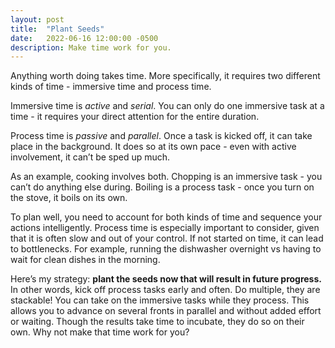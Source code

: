 ```yaml
---
layout: post
title:  "Plant Seeds"
date:   2022-06-16 12:00:00 -0500
description: Make time work for you.
---
```

Anything worth doing takes time. More specifically, it requires two different kinds of time - immersive time and process time.

Immersive time is *active* and *serial*. You can only do one immersive task at a time - it requires your direct attention for the entire duration.

Process time is *passive* and *parallel*. Once a task is kicked off, it can take place in the background. It does so at its own pace - even with active involvement, it can’t be sped up much.

As an example, cooking involves both. Chopping is an immersive task - you can’t do anything else during. Boiling is a process task - once you turn on the stove, it boils on its own.

To plan well, you need to account for both kinds of time and sequence your actions intelligently. Process time is especially important to consider, given that it is often slow and out of your control. If not started on time, it can lead to bottlenecks. For example, running the dishwasher overnight vs having to wait for clean dishes in the morning.

Here’s my strategy: **plant the seeds now that will result in future progress.** In other words, kick off process tasks early and often. Do multiple, they are stackable! You can take on the immersive tasks while they process. This allows you to advance on several fronts in parallel and without added effort or waiting. Though the results take time to incubate, they do so on their own. Why not make that time work for you?
